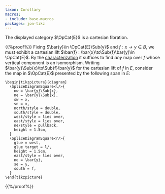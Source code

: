 ```yaml
---
taxon: Corollary
macros:
- include: base-macros
packages: jon-tikz
---
```


The displayed category $\OpCat{E}$ is a cartesian fibration.

{{%proof%}}
Fixing $\bar{y}\in \OpCat{E}\Sub{y}$ and $f:x\to y\in B$, we must
exhibit a cartesian lift $\bar{f} : \bar{x}\to\Sub{f}\bar{y}\in \OpCat{E}$.
By the [characterization](frct-000T) it suffices to find *any* map over $f$ whose vertical component is an isomorphism. Writing $\bar{y}\Sub{x}\to\Sub{f}\bar{y}$ for the cartesian lift of $f$ in $E$, consider the map in $\OpCat{E}$ presented by the following span in $E$:
```render-latex
\begin{tikzpicture}[diagram]
  \SpliceDiagramSquare<l/>{
    nw = \bar{y}\Sub{x},
    ne = \bar{y}\Sub{x},
    sw = x,
    se = x,
    north/style = double,
    south/style = double,
    west/style = lies over,
    east/style = lies over,
    ne/style = pullback,
    height = 1.5cm,
  }
  \SpliceDiagramSquare<r/>{
    glue = west,
    glue target = l/,
    height = 1.5cm,
    east/style = lies over,
    ne = \bar{y},
    se = y,
    south = f,
  }
\end{tikzpicture}
```
{{%/proof%}}
